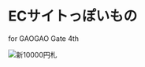 # ECサイトっぽいもの

for GAOGAO Gate 4th  

![新10000円札](https://2.bp.blogspot.com/-ZBR9F9hvEmc/XL8GlHiNEQI/AAAAAAABSg0/bJrihcTOyl0eQfEznKq8P9EznNY1_j-WgCLcBGAs/s450/money_10000_shibusawa.png)
